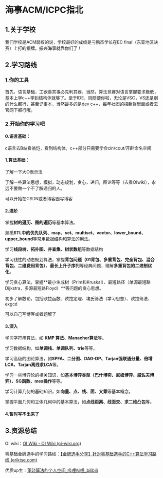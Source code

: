 # 海事ACM/ICPC指北

## 1.关于学校

我们学校是ACM弱校的说，学校最好的成绩是刁鹏杰学长在EC final（东亚地区决赛）上打的银牌。振兴海事就靠你们了！

## 2.学习路线

### 1.你的工具

首先，语言基础，工欲善其事必先利其器，当然，算法竞赛对语言掌握要求极低，基本上学c++学到结构体就够了。至于IDE，则随便你啦，无论是VSC，VS还是别的什么都行，甚至记事本，当然最多的是dev c++，每年社团的招新群里面或者去官网下都行哦。

### 2.开始你的学习吧

#### 0.语言基础：

c语言去B站看翁恺，看到结构体，c++部分只需要学会cin/cout/开辟命名空间

#### 1.算法基础：

了解一下大O表示法

了解一些算法思想，模拟，动态规划，贪心，递归，图论等等（去看OIwiki），永远不要做一个不了解递归的人。

可以开始在CSDN或者博客园写博客

#### 2.进阶

掌握**树的遍历、图的遍历**等基本算法。

熟悉**STL中的优先队列、map、set、multiset、vector、lower_bound、upper_bound**等常用数据结构和算法的用法。

学习**线段树、拓扑图、并查集、树状数组**等数据结构

学习线性的动态规划算法，掌握**背包问题（01背包、多重背包、完全背包、混合背包、二维费用背包）、最长上升子序列**等经典问题，理解**多重背包的二进制优化**。

学习贪心算法，掌握**最小生成树（Prim和Kruskal）、最短路径（单源最短路Dijkstra，多源最短路Floyd）**等问题的贪心思想。

初步了解数论，包括欧拉函数、欧拉定理、埃氏筛法（学习思想）、欧拉筛法、exgcd

可以自己写博客或者题解了

#### 3.深入

学习字符串算法，如 **KMP 算法、Manacher算法**等。

学习数据结构，如**单调栈、单调队列、trie**等等。

学习高级的图论算法，如**SPFA、二分图、DAG-DP、Tarjan强联通分量、倍增LCA、Tarjan离线求LCA**等。

学习一些博弈论的相关知识，如**基本博弈类型（巴什博奕、尼姆博弈、威佐夫博弈）、SG函数、mex操作**等等。

学习计算几何的基础知识，如**向量、点、线、面、叉乘**等基本概念。

掌握平面几何和立体几何中的基本算法，如**点线距离、线面交、求二维凸包**等。

#### 4.暂时写不出来了

## 3.资源总结

OI wiki：[OI Wiki - OI Wiki (oi-wiki.org)](https://oi-wiki.org/)

零基础金牌选手的学习路线：[【金牌选手分享】针对零基础选手的C++算法学习路线 (eriktse.com)](https://www.eriktse.com/algorithm/1303.html#大一上学期)

优质up主：[董晓算法的个人空间_哔哩哔哩_bilibili](https://space.bilibili.com/517494241?spm_id_from=333.337.0.0)

